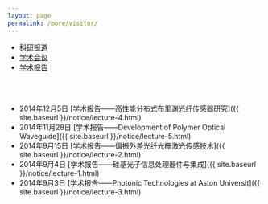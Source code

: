 ```yaml
---
layout: page
permalink: /more/visitor/
---
```


<div class="navbar center third">
<ul>
    <li><a href="{{ "/more" | prepend: site.baseurl }}">科研报道</a></li>
    <li><a href="{{ "/aca-conf" | prepend: "/more" | prepend: site.baseurl }}">学术会议</a></li>
    <li class="active"><a href="{{ "/visitor" | prepend: "/publications" | prepend: site.baseurl }}">学术报告</a></li>
</ul>
</div>

<br>
<br>

+ 2014年12月5日
  [学术报告——高性能分布式布里渊光纤传感器研究]({{ site.baseurl }}/notice/lecture-4.html)<br>
+ 2014年11月28日
  [学术报告——Development of Polymer Optical Waveguide]({{ site.baseurl }}/notice/lecture-5.html)<br>
+ 2014年9月15日
  [学术报告——偏振外差光纤光栅激光传感技术]({{ site.baseurl }}/notice/lecture-2.html)<br>
+ 2014年9月4日
  [学术报告——硅基光子信息处理器件与集成]({{ site.baseurl }}/notice/lecture-1.html)<br>
+ 2014年9月3日
  [学术报告——Photonic Technologies at Aston Universit]({{ site.baseurl }}/notice/lecture-3.html)<br>
